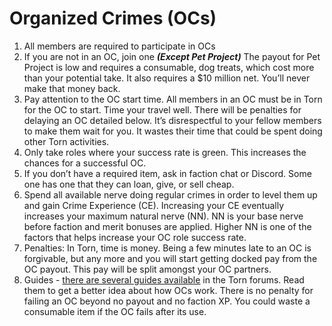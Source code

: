 Organized Crimes (OCs)
===

1. All members are required to participate in OCs
2. If you are not in an OC, join one ***(Except Pet Project)***
The payout for Pet Project is low and requires a consumable, dog treats, which cost more than your potential take. It also requires a $10 million net. You’ll never make that money back.
3. Pay attention to the OC start time. All members in an OC must be in Torn for the OC to start. Time your travel well. There will be penalties for delaying an OC detailed below. It’s disrespectful to your fellow members to make them wait for you. It wastes their time that could be spent doing other Torn activities.
4. Only take roles where your success rate is green. This increases the chances for a successful OC. 
5. If you don’t have a required item, ask in faction chat or Discord. Some one has one that they can loan, give, or sell cheap. 
6. Spend all available nerve doing regular crimes in order to level them up and gain Crime Experience (CE). Increasing your CE eventually increases your maximum natural nerve (NN). NN is your base nerve before faction and merit bonuses are applied. Higher NN is one of the factors that helps increase your OC role success rate.
7. Penalties:  In Torn, time is money. Being a few minutes late to an OC is forgivable, but any more and you will start getting docked pay from the OC payout. This pay will be split amongst your OC partners. 
8. Guides - [there are several guides available](https://www.torn.com/forums.php#/p=threads&t=16451245) in the Torn forums. Read them to get a better idea about how OCs work. There is no penalty for failing an OC beyond no payout and no faction XP. You could waste a consumable item if the OC fails after its use. 
<br><br>

